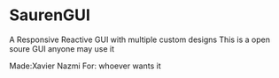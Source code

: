 # SaurenGUI
A Responsive Reactive GUI with multiple custom designs
This is a open soure GUI anyone may use it 




Made:Xavier Nazmi
For: whoever wants it
